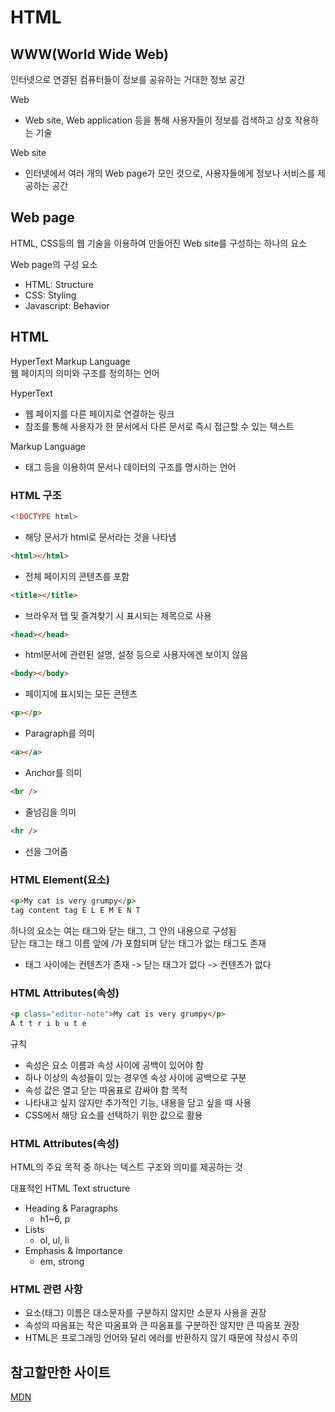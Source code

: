 # HTML

## WWW(World Wide Web)

인터넷으로 연결된 컴퓨터들이 정보를 공유하는 거대한 정보 공간

Web

- Web site, Web application 등을 통해 사용자들이 정보를 검색하고 상호 작용하는 기술

Web site

- 인터넷에서 여러 개의 Web page가 모인 것으로, 사용자들에게 정보나 서비스를 제공하는 공간

## Web page

HTML, CSS등의 웹 기술을 이용하여 만들어진 Web site를 구성하는 하나의 요소

Web page의 구성 요소

- HTML: Structure
- CSS: Styling
- Javascript: Behavior

## HTML

HyperText Markup Language  
웹 페이지의 의미와 구조를 정의하는 언어

HyperText

- 웹 페이지를 다른 페이지로 연결하는 링크
- 참조를 통해 사용자가 한 문서에서 다른 문서로 즉시 접근할 수 있는 텍스트

Markup Language

- 태그 등을 이용하여 문서나 데이터의 구조를 명시하는 언어

### HTML 구조

```html
<!DOCTYPE html>
```

- 해당 문서가 html로 문서라는 것을 나타냄

```html
<html></html>
```

- 전체 페이지의 콘텐츠를 포함

```html
<title></title>
```

- 브라우저 탭 및 즐겨찾기 시 표시되는 제목으로 사용

```html
<head></head>
```

- html문서에 관련된 설명, 설정 등으로 사용자에겐 보이지 않음

```html
<body></body>
```

- 페이지에 표시되는 모든 콘텐츠

```html
<p></p>
```

- Paragraph를 의미

```html
<a></a>
```

- Anchor를 의미

```html
<br />
```

- 줄넘김을 의미

```html
<hr />
```

- 선을 그어줌

### HTML Element(요소)

```html
<p>My cat is very grumpy</p>
tag content tag E L E M E N T
```

하나의 요소는 여는 태그와 닫는 태그, 그 안의 내용으로 구성됨  
닫는 태그는 태그 이름 앞에 /가 포함되며 닫는 태그가 없는 태그도 존재

- 태그 사이에는 컨텐츠가 존재 -> 닫는 태그가 없다 -> 컨텐츠가 없다

### HTML Attributes(속성)

```html
<p class="editor-note">My cat is very grumpy</p>
A t t r i b u t e
```

규칙

- 속성은 요소 이름과 속성 사이에 공백이 있어야 함
- 하나 이상의 속성들이 있는 경우엔 속성 사이에 공백으로 구분
- 속성 값은 열고 닫는 따옴표로 감싸야 함
  목적
- 나타내고 싶지 않지만 추가적인 기능, 내용을 담고 싶을 때 사용
- CSS에서 해당 요소를 선택하기 위한 값으로 활용

### HTML Attributes(속성)

HTML의 주요 목적 중 하나는 텍스트 구조와 의미를 제공하는 것

대표적인 HTML Text structure

- Heading & Paragraphs
  - h1~6, p
- Lists
  - ol, ul, li
- Emphasis & Importance
  - em, strong

### HTML 관련 사항

- 요소(태그) 이름은 대소문자를 구분하지 않지만 소문자 사용을 권장
- 속성의 따옴표는 작은 따옴표와 큰 따옴표를 구분하진 않지만 큰 따옴포 권장
- HTML은 프로그래밍 언어와 달리 에러를 반환하지 않기 때문에 작성시 주의

## 참고할만한 사이트

[MDN](https://developer.mozilla.org/ko/)
